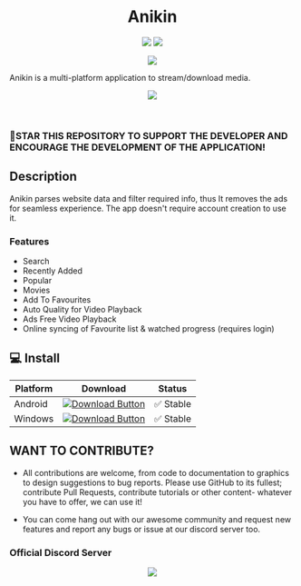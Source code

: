 <h1 align="center">
   Anikin
</h1>

<p align="center">
   <a href="https://discord.com/invite/U7XweVubJN"><img src="https://img.shields.io/badge/Discord-7289DA?style=for-the-badge&logo=discord&logoColor=white"></a>
   <a href="https://github.com/jerry08/Anikin/releases"><img src="https://img.shields.io/github/downloads/jerry08/Anikin/total?color=%233DDC84&logo=android&logoColor=%23fff&style=for-the-badge"></a>
</p>

<p align="center"><a href="https://github.com/jerry08/Anikin/releases"><img src="/.assets/download.png"></a></p>

Anikin is a multi-platform application to stream/download media. 

<p align="center">
	<a href="https://www.buymeacoffee.com/jerry08"><img src="https://img.buymeacoffee.com/button-api/?text=Buy me a coffee&emoji=&slug=jerry08&button_colour=FFDD00&font_colour=000000&font_family=Poppins&outline_colour=000000&coffee_colour=ffffff" /></a>
</p>

<br>

### 🌟STAR THIS REPOSITORY TO SUPPORT THE DEVELOPER AND ENCOURAGE THE DEVELOPMENT OF THE APPLICATION!

## Description

Anikin parses website data and filter required info, thus It removes the ads for seamless experience. The app doesn't require account creation to use it.

### Features

* Search
* Recently Added
* Popular
* Movies
* Add To Favourites
* Auto Quality for Video Playback
* Ads Free Video Playback
* Online syncing of Favourite list & watched progress (requires login)

## 💻 Install 

| Platform | Download | Status |
|----------|----------|--------|
| Android    |[![Download Button](https://img.shields.io/github/v/release/jerry08/Anikin?color=7885FF&label=Android-Apk&logo=android&style=for-the-badge)](https://github.com/jerry08/Anikin/releases/download/v2.0.2/Anikin-v2.0.2.apk)| ✅ Stable |
| Windows    |[![Download Button](https://img.shields.io/github/v/release/jerry08/Anikin?color=00A8E8&label=Windows-Zip&logo=windows&style=for-the-badge)](https://github.com/jerry08/Anikin/releases/download/v2.0.2/Anikin-windows-v2.0.2.zip)| ✅ Stable |

## WANT TO CONTRIBUTE?

- All contributions are welcome, from code to documentation to graphics to design suggestions to bug reports. Please use GitHub to its fullest; contribute Pull Requests, contribute tutorials or other content- whatever you have to offer, we can use it!

- You can come hang out with our awesome community and request new features and report any bugs or issue at our discord server too.

### Official Discord Server

<p align="center">
 <a href="https://discord.com/invite/U7XweVubJN">
  <img src="https://invidget.switchblade.xyz/mhxsSMy2Nf">
 </a>
</p>
